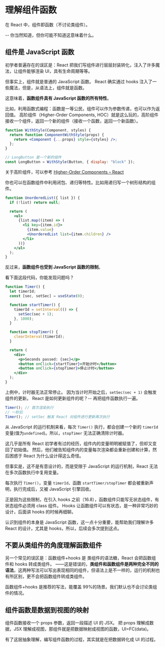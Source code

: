 # 理解组件函数

在 React 中，组件即函数（不讨论类组件）。

-- 你当然知道，但你可能不知道这意味着什么。

## 组件是 JavaScript 函数

初学者普遍存在的误区是：React 把我们写组件进行层层封装转化，注入了许多魔法，让组件能够渲染 UI，具有生命周期等等。

但事实上，组件就是普通的 JavaScript 函数。
React 确实通过 hooks 注入了一些魔法，但是，从语法上，组件就是函数。

这意味着，**函数组件具有 JavaScript 函数的所有特性**。

比如，利用函数式编程：函数是一等公民，组件可以作为参数传递，也可以作为返回值。
高阶组件（Higher-Order Components, HOC）就是这么玩的，高阶组件接收一个组件，返回一个新的组件（接收一个函数，返回一个新函数）。

```jsx
function WithStyle(Component, styles) {
  return function ComponentWithStyle(props) {
    return <Component {...props} style={styles} />;
  };
}

// LongButton 是一个新的组件
const LongButton = WithStyle(Button, { display: "block" });
```

关于高阶组件，可以参考 [Higher-Order Components – React](https://legacy.reactjs.org/docs/higher-order-components.html)

你也可以在函数组件中利用闭包、递归等特性。比如用递归写一个树形结构的组件。

```jsx
function UnorderedList({ list }) {
  if (!list) return null;

  return (
    <ul>
      {list.map((item) => (
        <li key={item.id}>
          {item.value}
          <UnorderedList list={item.children} />
        </li>
      ))}
    </ul>
  );
}
```

反过来，**函数组件也受到 JavaScript 函数的限制**。

看下面这段代码，你能发现问题吗？

```jsx
function Timer() {
  let timerId;
  const [sec, setSec] = useState(0);

  function startTimer() {
    timerId = setInterval(() => {
      setSec(sec + 1);
    }, 1000);
  }

  function stopTimer() {
    clearInterval(timerId);
  }

  return (
    <div>
      <p>Seconds passed: {sec}</p>
      <button onClick={startTimer}>开始计时</button>
      <button onClick={stopTimer}>停止计时</button>
    </div>
  );
}
```

上例中，计时器无法正常停止。
因为当计时开始之后，`setSec(sec + 1)` 会触发组件的更新。
React 是如何更新组件的呢？-- 再把组件函数执行一遍。

```js
Timer(); // 首次渲染执行
// 一秒后
Timer(); // setSec 触发 React 对组件进行更新再次执行
```

从 JavaScript 的运行机制来看，每次 `Timer()` 执行，都会创建一个新的 `timerId` 变量(值为`undefined`)。所以，`stopTimer` 无法正确清除计时器。

这几乎是所有 React 初学者有过的经历，组件内的变量明明被赋值了，但却又变回了初始值。
然后，他们被告知组件内的变量每次渲染都会重新创建和计算，然后困惑于 React 为什么设计得这么奇怪。

但事实是，这不是有意设计的，而是受限于 JavaScript 的运行机制，React 无法在多次函数执行中复用变量。

每次执行 `Timer()`，变量 `timerId`、函数 `startTimer/stopTimer` 都会被重新声明，执行完成后，又被 JavaScript 引擎回收。

正是因为这些限制，在引入 hooks 之前（16.8），函数组件只能写无状态组件，有状态组件必须用 class 组件。
Hooks 让函数组件可以有状态，是一种非常巧妙的设计，后面讲 hooks 的时候再细聊。

认识到组件的本身是 JavaScript 函数，这一点十分重要，能帮助我们理解许多 React 的设计，尤其是 hooks，所以，后续会多次提到这点。

## 不要从类组件的角度理解函数组件

另一个常见的误区是：函数组件+hooks 是 类组件的语法糖，React 会把函数组件和 hooks 转成类组件。
——这是错误的，**类组件和函数组件是两种完全不同的语法**，这两种写法可以写出表现相同的组件，但语法上是不一样的，运行的机制也有所区别，更不会把函数组件转成类组件。

函数组件+hooks 是推荐的写法，能覆盖 99%的场景。我们默认也不会讨论类组件的情况。

## 组件函数是数据到视图的映射

组件函数接收一个 props 参数，返回一段描述 UI 的 JSX。
把 props 理解成数据，JSX 理解成视图，那组件就是把数据映射成视图的函数，UI=FC(data)。

有了这层抽象理解，编写组件函数的过程，其实就是在把数据转化成 UI 的过程。

##

